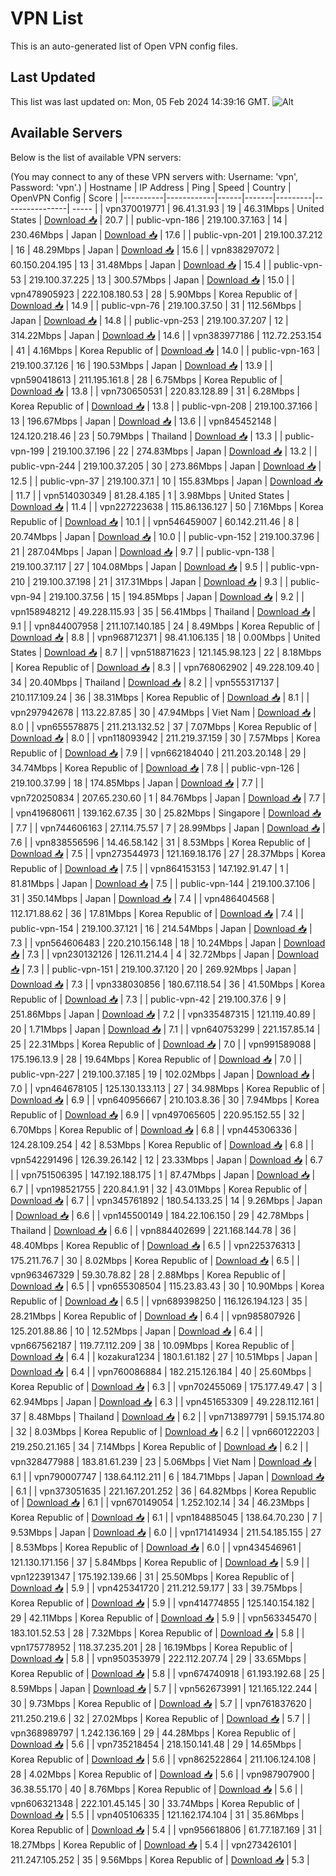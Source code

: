 # VPN List

This is an auto-generated list of Open VPN config files.

## Last Updated

This list was last updated on: Mon, 05 Feb 2024 14:39:16 GMT.
![Alt](https://repobeats.axiom.co/api/embed/186b98318ef1479477931607c1ad7d823f12451f.svg "Repobeats analytics image")

## Available Servers

Below is the list of available VPN servers:

(You may connect to any of these VPN servers with: Username: 'vpn', Password: 'vpn'.)
| Hostname | IP Address | Ping | Speed | Country | OpenVPN Config | Score |
|----------|------------|------|-------|---------|----------------| ----- |
| vpn370019771 | 96.41.31.93 | 19 | 46.31Mbps | United States | [Download 📥](./configs/server_0_US.ovpn) | 20.7 |
| public-vpn-186 | 219.100.37.163 | 14 | 230.46Mbps | Japan | [Download 📥](./configs/server_1_JP.ovpn) | 17.6 |
| public-vpn-201 | 219.100.37.212 | 16 | 48.29Mbps | Japan | [Download 📥](./configs/server_2_JP.ovpn) | 15.6 |
| vpn838297072 | 60.150.204.195 | 13 | 31.48Mbps | Japan | [Download 📥](./configs/server_3_JP.ovpn) | 15.4 |
| public-vpn-53 | 219.100.37.225 | 13 | 300.57Mbps | Japan | [Download 📥](./configs/server_4_JP.ovpn) | 15.0 |
| vpn478905923 | 222.108.180.53 | 28 | 5.90Mbps | Korea Republic of | [Download 📥](./configs/server_5_KR.ovpn) | 14.9 |
| public-vpn-76 | 219.100.37.50 | 31 | 112.56Mbps | Japan | [Download 📥](./configs/server_6_JP.ovpn) | 14.8 |
| public-vpn-253 | 219.100.37.207 | 12 | 314.22Mbps | Japan | [Download 📥](./configs/server_7_JP.ovpn) | 14.6 |
| vpn383977186 | 112.72.253.154 | 41 | 4.16Mbps | Korea Republic of | [Download 📥](./configs/server_8_KR.ovpn) | 14.0 |
| public-vpn-163 | 219.100.37.126 | 16 | 190.53Mbps | Japan | [Download 📥](./configs/server_9_JP.ovpn) | 13.9 |
| vpn590418613 | 211.195.161.8 | 28 | 6.75Mbps | Korea Republic of | [Download 📥](./configs/server_10_KR.ovpn) | 13.8 |
| vpn730650531 | 220.83.128.89 | 31 | 6.28Mbps | Korea Republic of | [Download 📥](./configs/server_11_KR.ovpn) | 13.8 |
| public-vpn-208 | 219.100.37.166 | 13 | 196.67Mbps | Japan | [Download 📥](./configs/server_12_JP.ovpn) | 13.6 |
| vpn845452148 | 124.120.218.46 | 23 | 50.79Mbps | Thailand | [Download 📥](./configs/server_13_TH.ovpn) | 13.3 |
| public-vpn-199 | 219.100.37.196 | 22 | 274.83Mbps | Japan | [Download 📥](./configs/server_14_JP.ovpn) | 13.2 |
| public-vpn-244 | 219.100.37.205 | 30 | 273.86Mbps | Japan | [Download 📥](./configs/server_15_JP.ovpn) | 12.5 |
| public-vpn-37 | 219.100.37.1 | 10 | 155.83Mbps | Japan | [Download 📥](./configs/server_16_JP.ovpn) | 11.7 |
| vpn514030349 | 81.28.4.185 | 1 | 3.98Mbps | United States | [Download 📥](./configs/server_17_US.ovpn) | 11.4 |
| vpn227223638 | 115.86.136.127 | 50 | 7.16Mbps | Korea Republic of | [Download 📥](./configs/server_18_KR.ovpn) | 10.1 |
| vpn546459007 | 60.142.211.46 | 8 | 20.74Mbps | Japan | [Download 📥](./configs/server_19_JP.ovpn) | 10.0 |
| public-vpn-152 | 219.100.37.96 | 21 | 287.04Mbps | Japan | [Download 📥](./configs/server_20_JP.ovpn) | 9.7 |
| public-vpn-138 | 219.100.37.117 | 27 | 104.08Mbps | Japan | [Download 📥](./configs/server_21_JP.ovpn) | 9.5 |
| public-vpn-210 | 219.100.37.198 | 21 | 317.31Mbps | Japan | [Download 📥](./configs/server_22_JP.ovpn) | 9.3 |
| public-vpn-94 | 219.100.37.56 | 15 | 194.85Mbps | Japan | [Download 📥](./configs/server_23_JP.ovpn) | 9.2 |
| vpn158948212 | 49.228.115.93 | 35 | 56.41Mbps | Thailand | [Download 📥](./configs/server_24_TH.ovpn) | 9.1 |
| vpn844007958 | 211.107.140.185 | 24 | 8.49Mbps | Korea Republic of | [Download 📥](./configs/server_25_KR.ovpn) | 8.8 |
| vpn968712371 | 98.41.106.135 | 18 | 0.00Mbps | United States | [Download 📥](./configs/server_26_US.ovpn) | 8.7 |
| vpn518871623 | 121.145.98.123 | 22 | 8.18Mbps | Korea Republic of | [Download 📥](./configs/server_27_KR.ovpn) | 8.3 |
| vpn768062902 | 49.228.109.40 | 34 | 20.40Mbps | Thailand | [Download 📥](./configs/server_28_TH.ovpn) | 8.2 |
| vpn555317137 | 210.117.109.24 | 36 | 38.31Mbps | Korea Republic of | [Download 📥](./configs/server_29_KR.ovpn) | 8.1 |
| vpn297942678 | 113.22.87.85 | 30 | 47.94Mbps | Viet Nam | [Download 📥](./configs/server_30_VN.ovpn) | 8.0 |
| vpn655578875 | 211.213.132.52 | 37 | 7.07Mbps | Korea Republic of | [Download 📥](./configs/server_31_KR.ovpn) | 8.0 |
| vpn118093942 | 211.219.37.159 | 30 | 7.57Mbps | Korea Republic of | [Download 📥](./configs/server_32_KR.ovpn) | 7.9 |
| vpn662184040 | 211.203.20.148 | 29 | 34.74Mbps | Korea Republic of | [Download 📥](./configs/server_33_KR.ovpn) | 7.8 |
| public-vpn-126 | 219.100.37.99 | 18 | 174.85Mbps | Japan | [Download 📥](./configs/server_34_JP.ovpn) | 7.7 |
| vpn720250834 | 207.65.230.60 | 1 | 84.76Mbps | Japan | [Download 📥](./configs/server_35_JP.ovpn) | 7.7 |
| vpn419680611 | 139.162.67.35 | 30 | 25.82Mbps | Singapore | [Download 📥](./configs/server_36_SG.ovpn) | 7.7 |
| vpn744606163 | 27.114.75.57 | 7 | 28.99Mbps | Japan | [Download 📥](./configs/server_37_JP.ovpn) | 7.6 |
| vpn838556596 | 14.46.58.142 | 31 | 8.53Mbps | Korea Republic of | [Download 📥](./configs/server_38_KR.ovpn) | 7.5 |
| vpn273544973 | 121.169.18.176 | 27 | 28.37Mbps | Korea Republic of | [Download 📥](./configs/server_39_KR.ovpn) | 7.5 |
| vpn864153153 | 147.192.91.47 | 1 | 81.81Mbps | Japan | [Download 📥](./configs/server_40_JP.ovpn) | 7.5 |
| public-vpn-144 | 219.100.37.106 | 31 | 350.14Mbps | Japan | [Download 📥](./configs/server_41_JP.ovpn) | 7.4 |
| vpn486404568 | 112.171.88.62 | 36 | 17.81Mbps | Korea Republic of | [Download 📥](./configs/server_42_KR.ovpn) | 7.4 |
| public-vpn-154 | 219.100.37.121 | 16 | 214.54Mbps | Japan | [Download 📥](./configs/server_43_JP.ovpn) | 7.3 |
| vpn564606483 | 220.210.156.148 | 18 | 10.24Mbps | Japan | [Download 📥](./configs/server_44_JP.ovpn) | 7.3 |
| vpn230132126 | 126.11.214.4 | 4 | 32.72Mbps | Japan | [Download 📥](./configs/server_45_JP.ovpn) | 7.3 |
| public-vpn-151 | 219.100.37.120 | 20 | 269.92Mbps | Japan | [Download 📥](./configs/server_46_JP.ovpn) | 7.3 |
| vpn338030856 | 180.67.118.54 | 36 | 41.50Mbps | Korea Republic of | [Download 📥](./configs/server_47_KR.ovpn) | 7.3 |
| public-vpn-42 | 219.100.37.6 | 9 | 251.86Mbps | Japan | [Download 📥](./configs/server_48_JP.ovpn) | 7.2 |
| vpn335487315 | 121.119.40.89 | 20 | 1.71Mbps | Japan | [Download 📥](./configs/server_49_JP.ovpn) | 7.1 |
| vpn640753299 | 221.157.85.14 | 25 | 22.31Mbps | Korea Republic of | [Download 📥](./configs/server_50_KR.ovpn) | 7.0 |
| vpn991589088 | 175.196.13.9 | 28 | 19.64Mbps | Korea Republic of | [Download 📥](./configs/server_51_KR.ovpn) | 7.0 |
| public-vpn-227 | 219.100.37.185 | 19 | 102.02Mbps | Japan | [Download 📥](./configs/server_52_JP.ovpn) | 7.0 |
| vpn464678105 | 125.130.133.113 | 27 | 34.98Mbps | Korea Republic of | [Download 📥](./configs/server_53_KR.ovpn) | 6.9 |
| vpn640956667 | 210.103.8.36 | 30 | 7.94Mbps | Korea Republic of | [Download 📥](./configs/server_54_KR.ovpn) | 6.9 |
| vpn497065605 | 220.95.152.55 | 32 | 6.70Mbps | Korea Republic of | [Download 📥](./configs/server_55_KR.ovpn) | 6.8 |
| vpn445306336 | 124.28.109.254 | 42 | 8.53Mbps | Korea Republic of | [Download 📥](./configs/server_56_KR.ovpn) | 6.8 |
| vpn542291496 | 126.39.26.142 | 12 | 23.33Mbps | Japan | [Download 📥](./configs/server_57_JP.ovpn) | 6.7 |
| vpn751506395 | 147.192.188.175 | 1 | 87.47Mbps | Japan | [Download 📥](./configs/server_58_JP.ovpn) | 6.7 |
| vpn198521755 | 220.84.1.91 | 32 | 43.01Mbps | Korea Republic of | [Download 📥](./configs/server_59_KR.ovpn) | 6.7 |
| vpn345761892 | 180.54.133.25 | 14 | 9.26Mbps | Japan | [Download 📥](./configs/server_60_JP.ovpn) | 6.6 |
| vpn145500149 | 184.22.106.150 | 29 | 42.78Mbps | Thailand | [Download 📥](./configs/server_61_TH.ovpn) | 6.6 |
| vpn884402699 | 221.168.144.78 | 36 | 48.40Mbps | Korea Republic of | [Download 📥](./configs/server_62_KR.ovpn) | 6.5 |
| vpn225376313 | 175.211.76.7 | 30 | 8.02Mbps | Korea Republic of | [Download 📥](./configs/server_63_KR.ovpn) | 6.5 |
| vpn963467329 | 59.30.78.82 | 28 | 2.88Mbps | Korea Republic of | [Download 📥](./configs/server_64_KR.ovpn) | 6.5 |
| vpn655308504 | 115.23.83.43 | 30 | 10.90Mbps | Korea Republic of | [Download 📥](./configs/server_65_KR.ovpn) | 6.5 |
| vpn689398250 | 116.126.194.123 | 35 | 28.21Mbps | Korea Republic of | [Download 📥](./configs/server_66_KR.ovpn) | 6.4 |
| vpn985807926 | 125.201.88.86 | 10 | 12.52Mbps | Japan | [Download 📥](./configs/server_67_JP.ovpn) | 6.4 |
| vpn667562187 | 119.77.112.209 | 38 | 10.09Mbps | Korea Republic of | [Download 📥](./configs/server_68_KR.ovpn) | 6.4 |
| kozakura1234 | 180.1.61.182 | 27 | 10.51Mbps | Japan | [Download 📥](./configs/server_69_JP.ovpn) | 6.4 |
| vpn760086884 | 182.215.126.184 | 40 | 25.60Mbps | Korea Republic of | [Download 📥](./configs/server_70_KR.ovpn) | 6.3 |
| vpn702455069 | 175.177.49.47 | 3 | 62.94Mbps | Japan | [Download 📥](./configs/server_71_JP.ovpn) | 6.3 |
| vpn451653309 | 49.228.112.161 | 37 | 8.48Mbps | Thailand | [Download 📥](./configs/server_72_TH.ovpn) | 6.2 |
| vpn713897791 | 59.15.174.80 | 32 | 8.03Mbps | Korea Republic of | [Download 📥](./configs/server_73_KR.ovpn) | 6.2 |
| vpn660122203 | 219.250.21.165 | 34 | 7.14Mbps | Korea Republic of | [Download 📥](./configs/server_74_KR.ovpn) | 6.2 |
| vpn328477988 | 183.81.61.239 | 23 | 5.06Mbps | Viet Nam | [Download 📥](./configs/server_75_VN.ovpn) | 6.1 |
| vpn790007747 | 138.64.112.211 | 6 | 184.71Mbps | Japan | [Download 📥](./configs/server_76_JP.ovpn) | 6.1 |
| vpn373051635 | 221.167.201.252 | 36 | 64.82Mbps | Korea Republic of | [Download 📥](./configs/server_77_KR.ovpn) | 6.1 |
| vpn670149054 | 1.252.102.14 | 34 | 46.23Mbps | Korea Republic of | [Download 📥](./configs/server_78_KR.ovpn) | 6.1 |
| vpn184885045 | 138.64.70.230 | 7 | 9.53Mbps | Japan | [Download 📥](./configs/server_79_JP.ovpn) | 6.0 |
| vpn171414934 | 211.54.185.155 | 27 | 8.53Mbps | Korea Republic of | [Download 📥](./configs/server_80_KR.ovpn) | 6.0 |
| vpn434546961 | 121.130.171.156 | 37 | 5.84Mbps | Korea Republic of | [Download 📥](./configs/server_81_KR.ovpn) | 5.9 |
| vpn122391347 | 175.192.139.66 | 31 | 25.50Mbps | Korea Republic of | [Download 📥](./configs/server_82_KR.ovpn) | 5.9 |
| vpn425341720 | 211.212.59.177 | 33 | 39.75Mbps | Korea Republic of | [Download 📥](./configs/server_83_KR.ovpn) | 5.9 |
| vpn414774855 | 125.140.154.182 | 29 | 42.11Mbps | Korea Republic of | [Download 📥](./configs/server_84_KR.ovpn) | 5.9 |
| vpn563345470 | 183.101.52.53 | 28 | 7.32Mbps | Korea Republic of | [Download 📥](./configs/server_85_KR.ovpn) | 5.8 |
| vpn175778952 | 118.37.235.201 | 28 | 16.19Mbps | Korea Republic of | [Download 📥](./configs/server_86_KR.ovpn) | 5.8 |
| vpn950353979 | 222.112.207.74 | 29 | 33.65Mbps | Korea Republic of | [Download 📥](./configs/server_87_KR.ovpn) | 5.8 |
| vpn674740918 | 61.193.192.68 | 25 | 8.59Mbps | Japan | [Download 📥](./configs/server_88_JP.ovpn) | 5.7 |
| vpn562673991 | 121.165.122.244 | 30 | 9.73Mbps | Korea Republic of | [Download 📥](./configs/server_89_KR.ovpn) | 5.7 |
| vpn761837620 | 211.250.219.6 | 32 | 27.02Mbps | Korea Republic of | [Download 📥](./configs/server_90_KR.ovpn) | 5.7 |
| vpn368989797 | 1.242.136.169 | 29 | 44.28Mbps | Korea Republic of | [Download 📥](./configs/server_91_KR.ovpn) | 5.6 |
| vpn735218454 | 218.150.141.48 | 29 | 14.65Mbps | Korea Republic of | [Download 📥](./configs/server_92_KR.ovpn) | 5.6 |
| vpn862522864 | 211.106.124.108 | 28 | 4.02Mbps | Korea Republic of | [Download 📥](./configs/server_93_KR.ovpn) | 5.6 |
| vpn987907900 | 36.38.55.170 | 40 | 8.76Mbps | Korea Republic of | [Download 📥](./configs/server_94_KR.ovpn) | 5.6 |
| vpn606321348 | 222.101.45.145 | 30 | 33.74Mbps | Korea Republic of | [Download 📥](./configs/server_95_KR.ovpn) | 5.5 |
| vpn405106335 | 121.162.174.104 | 31 | 35.86Mbps | Korea Republic of | [Download 📥](./configs/server_96_KR.ovpn) | 5.4 |
| vpn956618806 | 61.77.187.169 | 31 | 18.27Mbps | Korea Republic of | [Download 📥](./configs/server_97_KR.ovpn) | 5.4 |
| vpn273426101 | 211.247.105.252 | 35 | 9.56Mbps | Korea Republic of | [Download 📥](./configs/server_98_KR.ovpn) | 5.3 |
